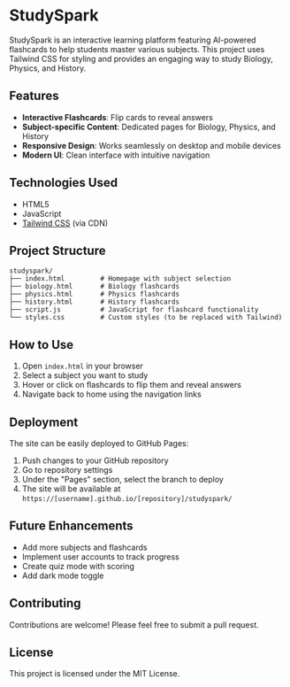 # StudySpark

StudySpark is an interactive learning platform featuring AI-powered flashcards to help students master various subjects. This project uses Tailwind CSS for styling and provides an engaging way to study Biology, Physics, and History.

## Features

- **Interactive Flashcards**: Flip cards to reveal answers
- **Subject-specific Content**: Dedicated pages for Biology, Physics, and History
- **Responsive Design**: Works seamlessly on desktop and mobile devices
- **Modern UI**: Clean interface with intuitive navigation

## Technologies Used

- HTML5
- JavaScript
- [Tailwind CSS](https://tailwindcss.com/) (via CDN)

## Project Structure

```
studyspark/
├── index.html         # Homepage with subject selection
├── biology.html       # Biology flashcards
├── physics.html       # Physics flashcards
├── history.html       # History flashcards
├── script.js          # JavaScript for flashcard functionality
└── styles.css         # Custom styles (to be replaced with Tailwind)
```

## How to Use

1. Open `index.html` in your browser
2. Select a subject you want to study
3. Hover or click on flashcards to flip them and reveal answers
4. Navigate back to home using the navigation links

## Deployment

The site can be easily deployed to GitHub Pages:

1. Push changes to your GitHub repository
2. Go to repository settings
3. Under the "Pages" section, select the branch to deploy
4. The site will be available at `https://[username].github.io/[repository]/studyspark/`

## Future Enhancements

- Add more subjects and flashcards
- Implement user accounts to track progress
- Create quiz mode with scoring
- Add dark mode toggle

## Contributing

Contributions are welcome! Please feel free to submit a pull request.

## License

This project is licensed under the MIT License.
